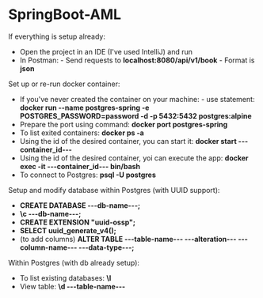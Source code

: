# SpringBoot-AML

If everything is setup already:
- Open the project in an IDE (I've used IntelliJ) and run
- In Postman:
      - Send requests to **localhost:8080/api/v1/book**
      - Format is **json**

Set up or re-run docker container:
- If you've never created the container on your machine:
        - use statement: **docker run --name postgres-spring -e POSTGRES_PASSWORD=password -d -p 5432:5432 postgres:alpine**
- Prepare the port using command: **docker port postgres-spring**
- To list exited containers: **docker ps -a**
- Using the id of the desired container, you can start it: **docker start ---container_id---**
- Using the id of the desired container, yoi can execute the app: **docker exec -it ---container_id--- bin/bash**
- To connect to Postgres: **psql -U postgres**

Setup and modify database within Postgres (with UUID support):
- **CREATE DATABASE ---db-name---;**
- **\c ---db-name---;**
- **CREATE EXTENSION "uuid-ossp";**
- **SELECT uuid_generate_v4();**
- (to add columns) **ALTER TABLE ---table-name--- ---alteration--- ---column-name--- ---data-type---;**

Within Postgres (with db already setup):
- To list existing databases: **\l**
- View table: **\d ---table-name---**
